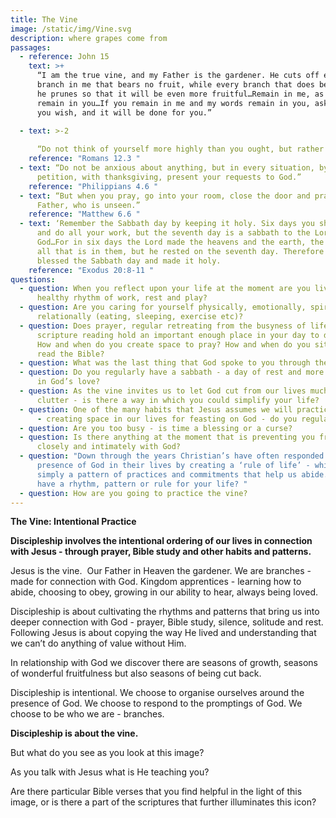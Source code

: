 ```yaml
---
title: The Vine
image: /static/img/Vine.svg
description: where grapes come from
passages:
  - reference: John 15
    text: >+
      “I am the true vine, and my Father is the gardener. He cuts off every
      branch in me that bears no fruit, while every branch that does bear fruit
      he prunes so that it will be even more fruitful…Remain in me, as I also
      remain in you…If you remain in me and my words remain in you, ask whatever
      you wish, and it will be done for you.”

  - text: >-2
       
      “Do not think of yourself more highly than you ought, but rather think of yourself with sober judgment, in accordance with the faith God has distributed to each of you.”
    reference: "Romans 12.3 "
  - text: “Do not be anxious about anything, but in every situation, by prayer and
      petition, with thanksgiving, present your requests to God.”
    reference: "Philippians 4.6 "
  - text: “But when you pray, go into your room, close the door and pray to your
      Father, who is unseen.”
    reference: "Matthew 6.6 "
  - text: ‘Remember the Sabbath day by keeping it holy. Six days you shall labour
      and do all your work, but the seventh day is a sabbath to the Lord your
      God…For in six days the Lord made the heavens and the earth, the sea, and
      all that is in them, but he rested on the seventh day. Therefore the Lord
      blessed the Sabbath day and made it holy.
    reference: "Exodus 20:8-11 "
questions:
  - question: When you reflect upon your life at the moment are you living within a
      healthy rhythm of work, rest and play?
  - question: Are you caring for yourself physically, emotionally, spiritually and
      relationally (eating, sleeping, exercise etc)?
  - question: Does prayer, regular retreating from the busyness of life and
      scripture reading hold an important enough place in your day to day life?
      How and when do you create space to pray? How and when do you sit down to
      read the Bible?
  - question: What was the last thing that God spoke to you through the Bible?
  - question: Do you regularly have a sabbath - a day of rest and more time abiding
      in God’s love?
  - question: As the vine invites us to let God cut from our lives much of the
      clutter - is there a way in which you could simplify your life?
  - question: One of the many habits that Jesus assumes we will practice is fasting
      - creating space in our lives for feasting on God - do you regularly fast?
  - question: Are you too busy - is time a blessing or a curse?
  - question: Is there anything at the moment that is preventing you from living
      closely and intimately with God?
  - question: "Down through the years Christian’s have often responded to the
      presence of God in their lives by creating a ‘rule of life’ - which is
      simply a pattern of practices and commitments that help us abide. Do you
      have a rhythm, pattern or rule for your life? "
  - question: How are you going to practice the vine?
---
```

**The Vine: Intentional Practice**

**Discipleship involves the intentional ordering of our lives in connection with Jesus - through prayer, Bible study and other habits and patterns.**

Jesus is the vine.  Our Father in Heaven the gardener. We are branches - made for connection with God. Kingdom apprentices - learning how to abide, choosing to obey, growing in our ability to hear, always being loved. 

Discipleship is about cultivating the rhythms and patterns that bring us into deeper connection with God - prayer, Bible study, silence, solitude and rest. Following Jesus is about copying the way He lived and understanding that we can’t do anything of value without Him.

In relationship with God we discover there are seasons of growth, seasons of wonderful fruitfulness but also seasons of being cut back. 

Discipleship is intentional. We choose to organise ourselves around the presence of God. We choose to respond to the promptings of God. We choose to be who we are - branches.

**Discipleship is about the vine.**

But what do you see as you look at this image? 

As you talk with Jesus what is He teaching you? 

Are there particular Bible verses that you find helpful in the light of this image, or is there a part of the scriptures that further illuminates this icon?